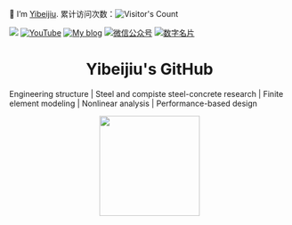🌱 I’m [Yibeijiu](https://github.com/zpy1160390580/).
累计访问次数：![Visitor's Count](https://profile-counter.glitch.me/zpy1160390580/count.svg)


![](https://komarev.com/ghpvc/?username=zpy1160390580&style=flat)
[![YouTube](https://img.shields.io/badge/YouTube-red?style=flat&logo=youtube&logoColor=white)](https://www.youtube.com/channel/UCJVQRKyjDVBWXFz7XyKZHFw)
[![My blog](https://img.shields.io/badge/My_Blog-blue)](https://www.cnblogs.com/yibeijiu)
[![微信公众号](https://img.shields.io/badge/Subscriptions-blue)](https://cdn.jsdelivr.net/gh/zpy1160390580/ybj-PicGo-picture-bed/images/OfficialAccounts/operate/查找公众号.png)
[![数字名片](https://img.shields.io/badge/Card-blue)](https://link3.cc/yibeijiu)


 <h1 style="text-align: center;">Yibeijiu's GitHub</h1>

Engineering structure | Steel and compiste steel-concrete research | Finite element modeling | Nonlinear analysis | Performance-based design
    

<p style="text-align: center;>
<a href="https://github.com/zpy1160390580/">
  <img height="180em" src="https://github-readme-stats-sigma-five.vercel.app/api?username=zpy1160390580&&show_icons=true&title_color=ffffff&icon_color=ffdc40&text_color=ffffff&bg_color=151515">
</a>
</p>





<!--
## Hi there 👋
**zpy1160390580/zpy1160390580** is a ✨ _special_ ✨ repository because its `README.md` (this file) appears on your GitHub profile.

Here are some ideas to get you started:
  <img weight="180em" height="180em" src = "https://github-readme-stats-sigma-five.vercel.app/api/top-langs/?username=zpy1160390580&theme=buefy&layout=compact&title_color=ffffff&bg_color=151515&text_color=FFFEFE">
- 🔭 I’m currently working on ...
- 🌱 I’m currently learning ...
- 👯 I’m looking to collaborate on ...
- 🤔 I’m looking for help with ...
- 💬 Ask me about ...
- 📫 How to reach me: ...
- 😄 Pronouns: ...
- ⚡ Fun fact: ...
-->
